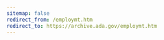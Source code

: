 ```yaml
---
sitemap: false 
redirect_from: /employmt.htm 
redirect_to: https://archive.ada.gov/employmt.htm 
---
```


